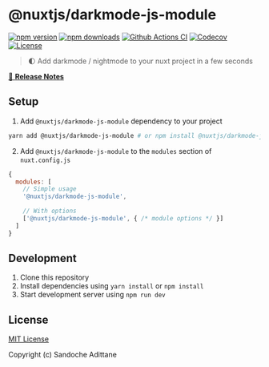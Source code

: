 # @nuxtjs/darkmode-js-module

[![npm version][npm-version-src]][npm-version-href]
[![npm downloads][npm-downloads-src]][npm-downloads-href]
[![Github Actions CI][github-actions-ci-src]][github-actions-ci-href]
[![Codecov][codecov-src]][codecov-href]
[![License][license-src]][license-href]

> 🌓 Add darkmode / nightmode to your nuxt project in a few seconds

[📖 **Release Notes**](./CHANGELOG.md)

## Setup

1. Add `@nuxtjs/darkmode-js-module` dependency to your project

```bash
yarn add @nuxtjs/darkmode-js-module # or npm install @nuxtjs/darkmode-js-module
```

2. Add `@nuxtjs/darkmode-js-module` to the `modules` section of `nuxt.config.js`

```js
{
  modules: [
    // Simple usage
    '@nuxtjs/darkmode-js-module',

    // With options
    ['@nuxtjs/darkmode-js-module', { /* module options */ }]
  ]
}
```

## Development

1. Clone this repository
2. Install dependencies using `yarn install` or `npm install`
3. Start development server using `npm run dev`

## License

[MIT License](./LICENSE)

Copyright (c) Sandoche Adittane

<!-- Badges -->
[npm-version-src]: https://img.shields.io/npm/v/@nuxtjs/darkmode-js-module/latest.svg
[npm-version-href]: https://npmjs.com/package/@nuxtjs/darkmode-js-module

[npm-downloads-src]: https://img.shields.io/npm/dt/@nuxtjs/darkmode-js-module.svg
[npm-downloads-href]: https://npmjs.com/package/@nuxtjs/darkmode-js-module

[github-actions-ci-src]: https://github.com/sandoche/nuxt-darkmode-js-module/workflows/ci/badge.svg
[github-actions-ci-href]: https://github.com/sandoche/nuxt-darkmode-js-module/actions?query=workflow%3Aci

[codecov-src]: https://img.shields.io/codecov/c/github/sandoche/nuxt-darkmode-js-module.svg
[codecov-href]: https://codecov.io/gh/sandoche/nuxt-darkmode-js-module

[license-src]: https://img.shields.io/npm/l/@nuxtjs/darkmode-js-module.svg
[license-href]: https://npmjs.com/package/@nuxtjs/darkmode-js-module
